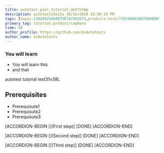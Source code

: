 ```yaml
---
title: autotest_pool_tutorial-de57S1Wp
description: autotest33e13s_10/16/2020 10:50:19 PM
tags: [topic:139269250608756787992873,products:tech/73554900100700000996,tutorial:experience/advanced]
primary_tag: tutorial:product/sapHana
time: 46
author_profile: https://github.com/ksAutotests
author_name: ksAutotests
---
```

### You will learn
- You will learn this
- and that

autotest tutorial text31v38L

## Prerequisites
- Prerequisute1
- Prerequisute2
- Prerequisute3

[ACCORDION-BEGIN [](First step)]
[DONE]
[ACCORDION-END]

[ACCORDION-BEGIN [](Second step)]
[DONE]
[ACCORDION-END]

[ACCORDION-BEGIN [](Third step)]
[DONE]
[ACCORDION-END]

